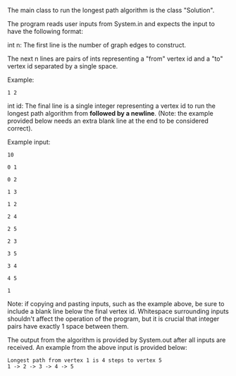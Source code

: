 The main class to run the longest path algorithm is the class "Solution".

The program reads user inputs from System.in and expects the input to have the following format:

int n: The first line is the number of graph edges to construct. 
    
The next n lines are pairs of ints representing a "from" vertex id and a "to" vertex id separated by a single space.

Example:
   
	1 2
    
int id: The final line is a single integer representing a vertex id to run the longest path algorithm from **followed by a newline**. 
(Note: the example provided below needs an extra blank line at the end to be considered correct).

Example input:
   
	10
    
	0 1
   
	0 2
   
	1 3
   
	1 2
   
	2 4
   
	2 5
   
	2 3
   
	3 5
   
	3 4
   
	4 5
   
	1


      			

Note: if copying and pasting inputs, such as the example above, be sure to include a blank line below the final vertex id.
Whitespace surrounding inputs shouldn't affect the operation of the program, but it is crucial that integer pairs have exactly 1 space between them.

The output from the algorithm is provided by System.out after all inputs are received. An example from the above input is provided below:
    
    Longest path from vertex 1 is 4 steps to vertex 5
    1 -> 2 -> 3 -> 4 -> 5
